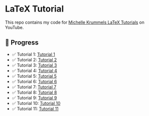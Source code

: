 # LaTeX Tutorial

This repo contains my code for [Michelle Krummels LaTeX Tutorials](https://youtube.com/playlist?list=PL1D4EAB31D3EBC449&s=iARmvNXtdSu693a3h) on YouTube.

## 📅 Progress

- ✅ Tutorial 1: [Tutorial 1](Tutorial%201/tutorial_01.tex)
- ✅ Tutorial 2: [Tutorial 2](Tutorial%202/tutorial_02.tex)
- ✅ Tutorial 3: [Tutorial 3](Tutorial%203/tutorial_03.tex)
- ✅ Tutorial 4: [Tutorial 4](Tutorial%204/tutorial_04.tex)
- ✅ Tutorial 5: [Tutorial 5](Tutorial%205/tutorial_05.tex)
- ✅ Tutorial 6: [Tutorial 6](Tutorial%206/tutorial_06.tex)
- ✅ Tutorial 7: [Tutorial 7](Tutorial%207/tutorial_07.tex)
- ✅ Tutorial 8: [Tutorial 8](Tutorial%208/tutorial_08.tex)
- ✅ Tutorial 9: [Tutorial 9](Tutorial%209/tutorial_09.tex)
- ✅ Tutorial 10: [Tutorial 10](Tutorial%2010/tutorial_10.tex)
- ✅ Tutorial 11: [Tutorial 11](Tutorial%2011/tutorial_11.tex)
